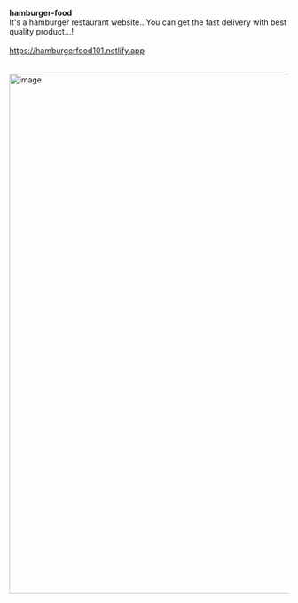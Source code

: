 **hamburger-food**
<br>
It's a hamburger restaurant website.. You can get the fast delivery with best quality product...!
<br>
<br>
https://hamburgerfood101.netlify.app
<br>
<br>
<br>
<img width="938" alt="image" src="https://github.com/SirRamirez777/hamburger-food/assets/97595450/3bf50813-72df-4173-96ba-b939fee94355">



